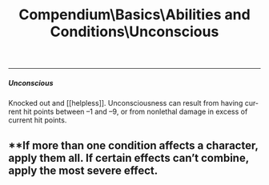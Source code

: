 ﻿---
lang: en
aliases: [Unconscious]
title: Compendium\Basics\Abilities and Conditions\Unconscious
tag: Conditions
---

---
##### Unconscious

Knocked out and [[helpless]]. Unconsciousness can result from having current hit points between –1 and –9, or from nonlethal damage in excess of current hit points.

**If more than one condition affects a character, apply them all. If certain effects can’t combine, apply the most severe effect.
<br><br>
---
